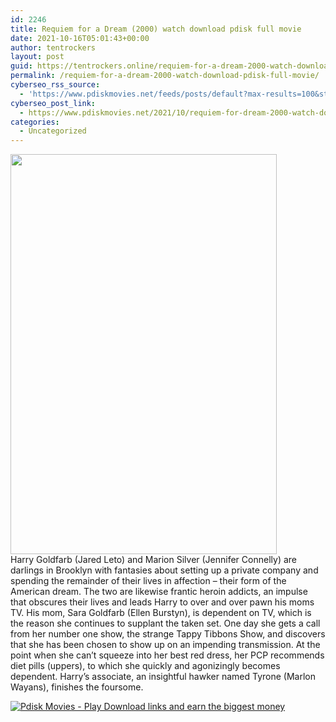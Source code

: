 ```yaml
---
id: 2246
title: Requiem for a Dream (2000) watch download pdisk full movie
date: 2021-10-16T05:01:43+00:00
author: tentrockers
layout: post
guid: https://tentrockers.online/requiem-for-a-dream-2000-watch-download-pdisk-full-movie/
permalink: /requiem-for-a-dream-2000-watch-download-pdisk-full-movie/
cyberseo_rss_source:
  - 'https://www.pdiskmovies.net/feeds/posts/default?max-results=100&start-index=1'
cyberseo_post_link:
  - https://www.pdiskmovies.net/2021/10/requiem-for-dream-2000-watch-download.html
categories:
  - Uncategorized
---
```

<div class="separator">
  <a href="https://blogger.googleusercontent.com/img/a/AVvXsEgYpVgFEGon2o9QgMGD87j4FXiW8jL6_RHUdEC12Q_7MzAchg2K6VqgpaR_asnPkREVY2xbvxudEPpK7_0S2rspHXM7CSfnTVmTw37Gj_LWrEoZlTEnpEAIaSJ8c6st_UgfxJIN0uOejMaXstUR_cuff9acaOssra-XXaKg1KMGjFJfC3OTw_9Snc4K0w=s1024" imageanchor="1"><img loading="lazy" border="0" data-original-height="1024" data-original-width="683" height="640" src="https://blogger.googleusercontent.com/img/a/AVvXsEgYpVgFEGon2o9QgMGD87j4FXiW8jL6_RHUdEC12Q_7MzAchg2K6VqgpaR_asnPkREVY2xbvxudEPpK7_0S2rspHXM7CSfnTVmTw37Gj_LWrEoZlTEnpEAIaSJ8c6st_UgfxJIN0uOejMaXstUR_cuff9acaOssra-XXaKg1KMGjFJfC3OTw_9Snc4K0w=w426-h640" width="426" /></a>
</div>



<div>
  <span>Harry Goldfarb (Jared Leto) and Marion Silver (Jennifer Connelly) are darlings in Brooklyn with fantasies about setting up a private company and spending the remainder of their lives in affection &#8211; their form of the American dream. The two are likewise frantic heroin addicts, an impulse that obscures their lives and leads Harry to over and over pawn his moms TV. His mom, Sara Goldfarb (Ellen Burstyn), is dependent on TV, which is the reason she continues to supplant the taken set. One day she gets a call from her number one show, the strange Tappy Tibbons Show, and discovers that she has been chosen to show up on an impending transmission. At the point when she can&#8217;t squeeze into her best red dress, her PCP recommends diet pills (uppers), to which she quickly and agonizingly becomes dependent. Harry&#8217;s associate, an insightful hawker named Tyrone (Marlon Wayans), finishes the foursome.</span>
</div>

[![](https://1.bp.blogspot.com/-a93bp85aB6g/YUXjACCiX3I/AAAAAAAAbQE/GHmPI7h0af0tqn6tYzd0cdrDv9Hu9LUSACLcBGAsYHQ/s16000/Play_it_New-removebg-preview.png "Pdisk Movies - Play Download links and earn the biggest money")](https://pdisklink.com/1/bnYybjVwMDAzbjc3?dn=1)